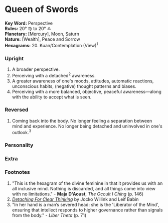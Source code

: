 # Queen of Swords

**Key Word:** Perspective  
**Rules:** 20° ♍︎ to 20° ♎︎  
**Planetary:** [Mercury], Moon, Saturn  
**Nature:** [Wealth], Peace and Sorrow  
**Hexagrams:** 20. Kuan/Contemplation (View)<sup>1</sup>



### Upright

1) A broader perspective.
2) Perceiving with a detached<sup>2</sup> awareness.
3) A greater awareness of one's moods, attitudes, automatic reactions, unconscious habits, (negative) thought patterns and biases.
4) Perceiving with a more balanced, objective, peaceful awareness—along with the ability to accept what is seen.



### Reversed

1) Coming back into the body. No longer feeling a separation between mind and experience. No longer being detached and uninvolved in one's outlook.<sup>3</sup>



### Personality





### Extra





### Footnotes

1. "This is the hexagram of the divine feminine in that it provides us with an all inclusive mind. Nothing is discarded, and all things come into view with no limitations." - **Maja D'Aoust**, *The Occult I Ching* (p. 146)
2. [*Detaching For Clear Thinking*](https://www.youtube.com/watch?v=_pvgUWFRfnk) by Jocko Willink and Leif Babin
3. "In her hand is a man’s severed head: she is the 'Liberator of the Mind', ensuring that intellect responds to higher governance rather than signals from the body." - *Liber Theta* (p. 71)
